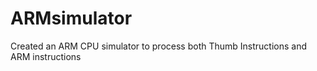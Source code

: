 # ARMsimulator
Created an ARM CPU simulator to process both Thumb Instructions and ARM instructions
